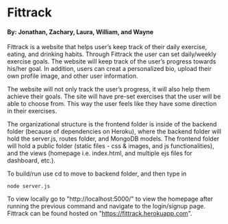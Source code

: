 # Fittrack
#### By: Jonathan, Zachary, Laura, William, and Wayne

Fittrack is a website that helps user’s keep track of their daily exercise,
eating, and drinking habits. Through Fittrack the user can set daily/weekly exercise goals.
The website will keep track of the user’s progress towards his/her goal. In addition, users can creat a personalized bio, upload their own profile image, and other user information.

  The website will not only track the user’s progress, it will also help them achieve their goals. The
site will have pre-set exercises that the user will be able to choose from. This way the user feels like
they have some direction in their exercises.

  The organizational structure is the frontend folder is inside of the backend folder (because of dependencies on Heroku), where the backend folder will hold the server.js, routes folder, and MongoDB models. The frontend folder will hold a public folder (static files - css & images, and js functionalities), and the views (homepage i.e. index.html, and multiple ejs files for dashboard, etc.).
  
  To build/run use cd to move to backend folder, and then type in 
```
node server.js
```
  To view locally go to "http://localhost:5000/" to view the homepage after running the previous command and navigate to the login/signup page. Fittrack can be found hosted on "https://fittrack.herokuapp.com".
